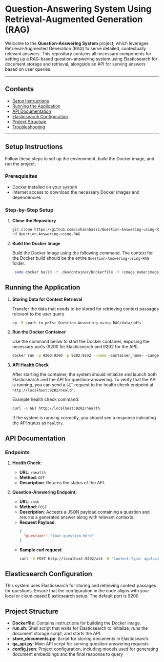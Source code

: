 # Question-Answering System Using Retrieval-Augmented Generation (RAG)

Welcome to the **Question-Answering System** project, which leverages Retrieval-Augmented Generation (RAG) to serve detailed, contextually relevant answers. This repository contains all necessary components for setting up a RAG-based question-answering system using Elasticsearch for document storage and retrieval, alongside an API for serving answers based on user queries.

---

## Contents

- [Setup Instructions](#setup-instructions)
- [Running the Application](#running-the-application)
- [API Documentation](#api-documentation)
- [Elasticsearch Configuration](#elasticsearch-configuration)
- [Project Structure](#project-structure)
- [Troubleshooting](#troubleshooting)

---

## Setup Instructions

Follow these steps to set up the environment, build the Docker image, and run the project.

### Prerequisites

- Docker installed on your system
- Internet access to download the necessary Docker images and dependencies

### Step-by-Step Setup

1. **Clone the Repository**

   ```bash
   git clone https://github.com/ishaanbassi/Question-Answering-using-RAG.git
   cd Question-Answering-using-RAG
   ```

2. **Build the Docker Image**

   Build the Docker image using the following command. The context for the Docker build should be the entire `Question-Answering-using-RAG` folder.

   ```bash
    sudo docker build -f .devcontainer/Dockerfile -t <image_name:image_version> .
   ```

## Running the Application

1. **Storing Data for Context Retrieval**

   Transfer the data that needs to be stored for retrieving context passages relevant to the user query

   ````bash
   cp -R <path_to_pdfs> Question-Answering-using-RAG/data/pdfs
   ````

2. **Run the Docker Container**

   Use the command below to start the Docker container, exposing the necessary ports (9200 for Elasticsearch and 9202 for the API).

   ```bash
   docker run -p 9200:9200 -p 9202:9202 --name <container_name> <iamge_name:image_version>
   ```

3. **API Health Check**
   
   After starting the container, the system should initialize and launch both Elasticsearch and the API for question-answering. To verify that the API is running, you can send a `GET` request to the health check endpoint at `http://localhost:9202/health`.

   Example health check command:

   ```bash
   curl -X GET http://localhost:9202/health
   ```

   If the system is running correctly, you should see a response indicating the API status as `healthy`.

## API Documentation

### Endpoints

1. **Health Check:**  
   - **URL**: `/health`
   - **Method**: `GET`
   - **Description**: Returns the status of the API.

2. **Question-Answering Endpoint:**  
   - **URL**: `/ask`
   - **Method**: `POST`
   - **Description**: Accepts a JSON payload containing a question and returns a generated answer along with relevant contexts.
   - **Request Payload**: 
     ```json
     {
       "question": "Your question here"
     }
     ```
   - **Sample curl request**:
     ```bash
     curl -X POST http://localhost:9202/ask -H "Content-Type: application/json" -d '{"question": "What is the company policy on remote work?"}'
     ```

## Elasticsearch Configuration

This system uses Elasticsearch for storing and retrieving context passages for questions. Ensure that the configuration in the code aligns with your local or cloud-based Elasticsearch setup. The default port is 9200.

## Project Structure

- **Dockerfile**: Contains instructions for building the Docker image.
- **run.sh**: Shell script that waits for Elasticsearch to initialize, runs the document storage script, and starts the API.
- **store_documents.py**: Script for storing documents in Elasticsearch.
- **qa_api.py**: Main API script for serving question-answering requests.
- **config.json**: Project configuration, including models used for generating document embeddings and the final response to query
